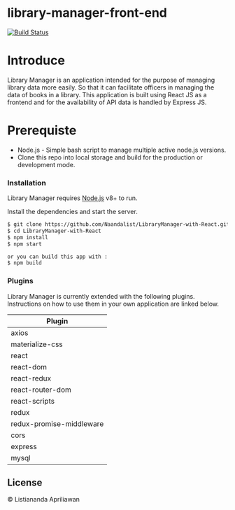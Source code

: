 # library-manager-front-end


[![Build Status](https://travis-ci.org/joemccann/dillinger.svg?branch=master)](https://travis-ci.org/joemccann/dillinger)

# Introduce
Library Manager is an application intended for the purpose of managing library data more easily. So that it can facilitate officers in managing the data of books in a library. This application is built using React JS as a frontend and for the availability of API data is handled by Express JS.

# Prerequiste

  - Node.js -  Simple bash script to manage multiple active node.js versions.
  - Clone this repo into local storage and build for the production or development mode.


  ### Installation

  Library Manager requires [Node.js](https://nodejs.org/) v8+ to run.

  Install the dependencies and start the server.

  ```sh
  $ git clone https://github.com/Naandalist/LibraryManager-with-React.git
  $ cd LibraryManager-with-React
  $ npm install
  $ npm start
  ```
  ```sh
  or you can build this app with :
  $ npm build
  ```


### Plugins

Library Manager is currently extended with the following plugins. Instructions on how to use them in your own application are linked below.

| Plugin |
|--------|
| axios |
| materialize-css |
| react |
| react-dom |
| react-redux |
| react-router-dom |
| react-scripts |
| redux |
| redux-promise-middleware |
| cors |
| express |
| mysql |

License
----

© Listiananda Apriliawan
